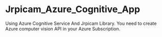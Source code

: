 # Jrpicam_Azure_Cognitive_App

Using Azure Cognitive Service And Jrpicam Library.
You need to create Azure computer vision API in your Azure Subscription.

